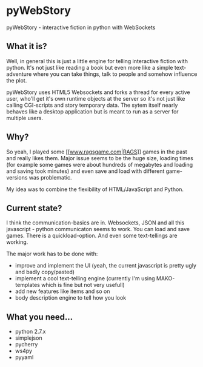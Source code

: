 pyWebStory
==========

pyWebStory - interactive fiction in python with WebSockets


What it is?
----------
Well, in general this is just a little engine for telling interactive fiction with python. It's not just like reading a book but even more like a simple text-adventure where you can take things, talk to people and somehow influence the plot.

pyWebStory uses HTML5 Websockets and forks a thread for every active user, who'll get it's own runtime objects at the server so it's not just like calling CGI-scripts and story temporary data. The sytem itself nearly behaves like a desktop application but is meant to run as a server for multiple users.


Why?
----------
So yeah, I played some [[www.ragsgame.com|RAGS]] games in the past and really likes them. Major issue seems to be the huge size, loading times (for example some games were about hundreds of megabytes and loading and saving took minutes) and even save and load with different game-versions was problematic.

My idea was to combine the flexibility of HTML/JavaScript and Python.


Current state?
----------
I think the communication-basics are in. Websockets, JSON and all this javascript - python communicaton seems to work. You can load and save games. There is a quickload-option. And even some text-tellings are working.

The major work has to be done with:
  * improve and implement the UI (yeah, the current javascript is pretty ugly and badly copy/pasted)
  * implement a cool text-telling engine (currently I'm using MAKO-templates which is fine but not very usefull)
  * add new features like items and so on
  * body description engine to tell how you look


What you need...
----------
  * python 2.7.x
  * simplejson
  * pycherry
  * ws4py
  * pyyaml

